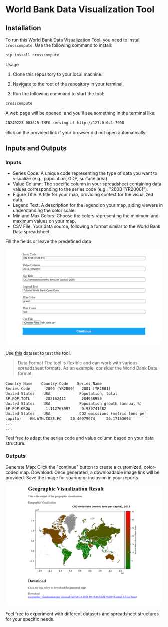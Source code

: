 # World Bank Data Visualization Tool

## Installation

To run this World Bank Data Visualization Tool, you need to install `crosscompute`. Use the following command to install:

```bash
pip install crosscompute
```

Usage

1. Clone this repository to your local machine.

2. Navigate to the root of the repository in your terminal.

3. Run the following command to start the tool:

```bash
crosscompute
```

A web page will be opened, and you'll see something in the terminal like:

```plaintext
20240223-003625 INFO serving at http://127.0.0.1:7000
```

click on the provided link if your browser did not open automatically.

## Inputs and Outputs

### Inputs

- Series Code: A unique code representing the type of data you want to visualize (e.g., population, GDP, surface area).
- Value Column: The specific column in your spreadsheet containing data values corresponding to the series code (e.g., "2000 [YR2000]").
- Figure Title: A title for your map, providing context for the visualized data.
- Legend Text: A description for the legend on your map, aiding viewers in understanding the color scale.
- Min and Max Colors: Choose the colors representing the minimum and maximum values on your map.
- CSV File: Your data source, following a format similar to the World Bank Data spreadsheet.

Fill the fields or leave the predefined data

![alt text](./screenshots/input_image.png)

Use [this](./wb_data.csv) dataset to test the tool.

> Data Format
The tool is flexible and can work with various spreadsheet formats. As an example, consider the World Bank Data format:

```plaintext
Country Name    Country Code    Series Name                              Series Code       2000 [YR2000]   2001 [YR2001]
United States    USA             Population, total                         SP.POP.TOTL       282162411       284968955
United States    USA             Population growth (annual %)              SP.POP.GROW       1.112768997     0.989741382
United States    USA             CO2 emissions (metric tons per capita)    EN.ATM.CO2E.PC    20.46979674     20.17153693
...
...
```

Feel free to adapt the series code and value column based on your data structure.

### Outputs

Generate Map: Click the "continue" button to create a customized, color-coded map.
Download: Once generated, a downloadable image link will be provided. Save the image for sharing or inclusion in your reports.

![alt text](./screenshots/Screenshot%202024-02-23%20104129.png)

Feel free to experiment with different datasets and spreadsheet structures for your specific needs.
